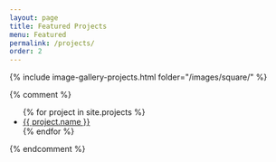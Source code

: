```yaml
---
layout: page
title: Featured Projects
menu: Featured
permalink: /projects/
order: 2
---
```


{% include image-gallery-projects.html folder="/images/square/" %}

{% comment %}
<ul>
  {% for project in site.projects %}
    <li>
      <a href="{{ project.url }}">{{ project.name }}</a>
    </li>
  {% endfor %}
</ul>
{% endcomment %}
